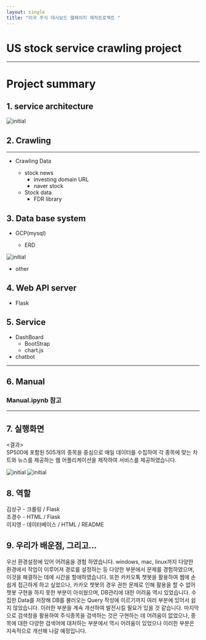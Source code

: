 ```yaml
---
layout: single
title: "미국 주식 대시보드 웹페이지 제작프로젝트 "
---
```



# US stock service crawling project
---------------------------

# Project summary
## 1. service architecture
![initial](https://user-images.githubusercontent.com/80030759/124936355-6a8c2e80-e041-11eb-94fd-8f612cdda68c.png)

## 2. Crawling
------------------------
 * Crawling Data
   
    - stock news
      - investing domain URL
      - naver stock
    - Stock data
      - FDR library
   
## 3. Data base system
  - GCP(mysql)
    
    - ERD
 
![initial](https://user-images.githubusercontent.com/80030759/126607523-5f38be1e-c143-4d3b-8d5d-2c7cf4c23143.png)


  - other

## 4. Web API server
  - Flask

## 5. Service
  - DashBoard
    - BootStrap
    - chart.js
  - chatbot

------------
## 6. Manual
### Manual.ipynb 참고
 
------------
## 7. 실행화면
 <결과><br/>
 SP500에 포함된 505개의 종목을 중심으로 매일 데이터를 수집하여 각 종목에 맞는 차트와 뉴스를 제공하는 웹 어플리케이션을 제작하여 서비스를 제공하였습니다.
 
![initial](https://user-images.githubusercontent.com/80030759/128801139-0cc9aaf5-5b5f-4683-a162-3b65c4771382.png)
![initial](https://user-images.githubusercontent.com/80030759/128801215-afda9ee0-0dde-4fe6-9031-d4e952cb6b44.png)


## 8. 역할
김상구 - 크롤링 / Flask <br/>
조경수 - HTML / Flask <br/>
이지영 - 데이터베이스 / HTML / README <br/>

## 9. 우리가 배운점, 그리고...
우선 환경설정에 있어 어려움을 경험 하였습니다. windows, mac, linux까지 다양한 환경에서 작업이 이루어져 경로를 설정하는 등 다양한 부분에서 문제를 경험하였으며, 이것을 해결하는 데에 시간을 할애하였습니다.
또한 카카오톡 챗봇을 활용하여 웹에 손쉽게 접근하게 하고 싶었으나, 카카오 챗봇의 경우 권한 문제로 인해 활용을 할 수 없어 챗봇 구현을 하지 못한 부분이 아쉬웠으며,
DB관리에 대한 어려움 역시 있었습니다. 수집한 Data를 저장해 DB를 불러오는 Query 작성에 이르기까지 여러 부분에 있어서 쉽지 않았습니다. 이러한 부분을 계속 개선하여 발전시킬 필요가 있을 것 같습니다.
마지막으로 검색창을 활용하여 주식종목을 검색하는 것은 구현하는 데 어려움이 없었으나, 종목에 대한 다양한 검색어에 대처하는 부분에서 역시 어려움이 있었으나 이러한 부분은 지속적으로 개선해 나갈 예정입니다.
